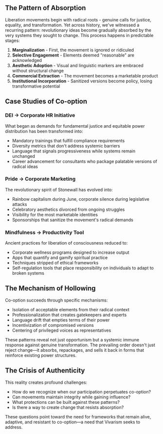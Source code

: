 ## The Pattern of Absorption

Liberation movements begin with radical roots - genuine calls for justice, equality, and transformation. Yet across history, we've witnessed a recurring pattern: revolutionary ideas become gradually absorbed by the very systems they sought to change. This process happens in predictable stages:

1. **Marginalization** - First, the movement is ignored or ridiculed
2. **Selective Engagement** - Elements deemed "reasonable" are acknowledged
3. **Aesthetic Adoption** - Visual and linguistic markers are embraced without structural change
4. **Commercial Extraction** - The movement becomes a marketable product
5. **Institutional Incorporation** - Sanitized versions become policy, losing transformative potential

## Case Studies of Co-option

### DEI → Corporate HR Initiative

What began as demands for fundamental justice and equitable power distribution has been transformed into:
- Mandatory trainings that fulfill compliance requirements
- Diversity metrics that don't address systemic barriers
- Language that signals progressiveness while systems remain unchanged
- Career advancement for consultants who package palatable versions of radical ideas

### Pride → Corporate Marketing

The revolutionary spirit of Stonewall has evolved into:
- Rainbow capitalism during June, corporate silence during legislative attacks
- Celebratory aesthetics divorced from ongoing struggles
- Visibility for the most marketable identities
- Sponsorships that sanitize the movement's radical demands

### Mindfulness → Productivity Tool

Ancient practices for liberation of consciousness reduced to:
- Corporate wellness programs designed to increase output
- Apps that quantify and gamify spiritual practice
- Techniques stripped of ethical frameworks
- Self-regulation tools that place responsibility on individuals to adapt to broken systems

## The Mechanism of Hollowing

Co-option succeeds through specific mechanisms:
- Isolation of acceptable elements from their radical context
- Professionalization that creates gatekeepers and experts
- Language drift that empties terms of their power
- Incentivization of compromised versions
- Centering of privileged voices as representatives

These patterns reveal not just opportunism but a systemic immune response against genuine transformation. The prevailing order doesn't just reject change—it absorbs, repackages, and sells it back in forms that reinforce existing power structures.

## The Crisis of Authenticity

This reality creates profound challenges:
- How do we recognize when our participation perpetuates co-option?
- Can movements maintain integrity while gaining influence?
- What protections can be built against these patterns?
- Is there a way to create change that resists absorption?

These questions point toward the need for frameworks that remain alive, adaptive, and resistant to co-option—a need that Vivarism seeks to address. 